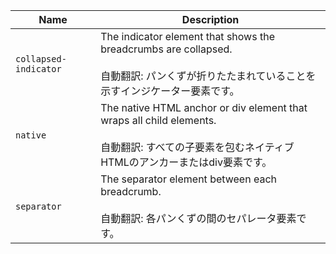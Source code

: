 
| Name | Description |
| --- | --- |
| `collapsed-indicator` | The indicator element that shows the breadcrumbs are collapsed.<br /><br />自動翻訳: パンくずが折りたたまれていることを示すインジケーター要素です。 |
| `native` | The native HTML anchor or div element that wraps all child elements.<br /><br />自動翻訳: すべての子要素を包むネイティブHTMLのアンカーまたはdiv要素です。 |
| `separator` | The separator element between each breadcrumb.<br /><br />自動翻訳: 各パンくずの間のセパレータ要素です。 |

